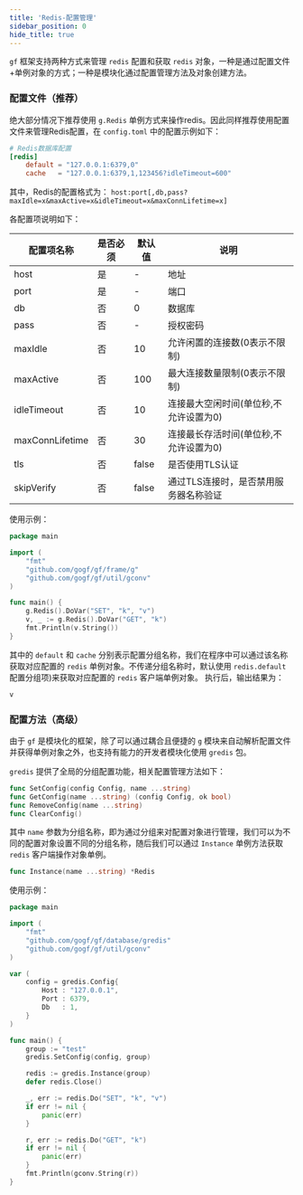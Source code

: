```yaml
---
title: 'Redis-配置管理'
sidebar_position: 0
hide_title: true
---
```


`gf` 框架支持两种方式来管理 `redis` 配置和获取 `redis` 对象，一种是通过配置文件+单例对象的方式；一种是模块化通过配置管理方法及对象创建方法。

### 配置文件（推荐）

绝大部分情况下推荐使用 `g.Redis` 单例方式来操作redis。因此同样推荐使用配置文件来管理Redis配置，在 `config.toml` 中的配置示例如下：

```  toml
# Redis数据库配置
[redis]
    default = "127.0.0.1:6379,0"
    cache   = "127.0.0.1:6379,1,123456?idleTimeout=600"

```

其中，Redis的配置格式为： `host:port[,db,pass?maxIdle=x&maxActive=x&idleTimeout=x&maxConnLifetime=x]`

各配置项说明如下：

| 配置项名称 | 是否必须 | 默认值 | 说明 |
| --- | --- | --- | --- |
| host | 是 | - | 地址 |
| port | 是 | - | 端口 |
| db | 否 | 0 | 数据库 |
| pass | 否 | - | 授权密码 |
| maxIdle | 否 | 10 | 允许闲置的连接数(0表示不限制) |
| maxActive | 否 | 100 | 最大连接数量限制(0表示不限制) |
| idleTimeout | 否 | 10 | 连接最大空闲时间(单位秒,不允许设置为0) |
| maxConnLifetime | 否 | 30 | 连接最长存活时间(单位秒,不允许设置为0) |
| tls | 否 | false | 是否使用TLS认证 |
| skipVerify | 否 | false | 通过TLS连接时，是否禁用服务器名称验证 |

使用示例：

```  go
package main

import (
    "fmt"
    "github.com/gogf/gf/frame/g"
    "github.com/gogf/gf/util/gconv"
)

func main() {
    g.Redis().DoVar("SET", "k", "v")
    v, _ := g.Redis().DoVar("GET", "k")
    fmt.Println(v.String())
}

```

其中的 `default` 和 `cache` 分别表示配置分组名称，我们在程序中可以通过该名称获取对应配置的 `redis` 单例对象。不传递分组名称时，默认使用 `redis.default` 配置分组项)来获取对应配置的 `redis` 客户端单例对象。 执行后，输出结果为：

``` html
v

```

### 配置方法（高级）

由于 `gf` 是模块化的框架，除了可以通过耦合且便捷的 `g` 模块来自动解析配置文件并获得单例对象之外，也支持有能力的开发者模块化使用 `gredis` 包。

`gredis` 提供了全局的分组配置功能，相关配置管理方法如下：

```  go
func SetConfig(config Config, name ...string)
func GetConfig(name ...string) (config Config, ok bool)
func RemoveConfig(name ...string)
func ClearConfig()

```

其中 `name` 参数为分组名称，即为通过分组来对配置对象进行管理，我们可以为不同的配置对象设置不同的分组名称，随后我们可以通过 `Instance` 单例方法获取 `redis` 客户端操作对象单例。

```  go
func Instance(name ...string) *Redis

```

使用示例：

```  go
package main

import (
	"fmt"
	"github.com/gogf/gf/database/gredis"
	"github.com/gogf/gf/util/gconv"
)

var (
	config = gredis.Config{
		Host : "127.0.0.1",
		Port : 6379,
		Db   : 1,
	}
)

func main() {
	group := "test"
	gredis.SetConfig(config, group)

	redis := gredis.Instance(group)
	defer redis.Close()

	_, err := redis.Do("SET", "k", "v")
	if err != nil {
		panic(err)
	}

	r, err := redis.Do("GET", "k")
	if err != nil {
		panic(err)
	}
	fmt.Println(gconv.String(r))
}

```
